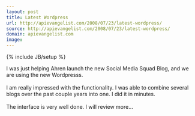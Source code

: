 ```yaml
---
layout: post
title: Latest Wordpress
url: http://apievangelist.com/2008/07/23/latest-wordpress/
source: http://apievangelist.com/2008/07/23/latest-wordpress/
domain: apievangelist.com
image: 
---
```

{% include JB/setup %}<p>I was just helping Ahren launch the new Social Media Squad Blog, and we are using the new Wordpresss. <br /><br />I am really impressed with the functionality.  I was able to combine several blogs over the past couple years into one.  I did it in minutes.<br /><br />The interface is very well done.  I will review more...</p>

